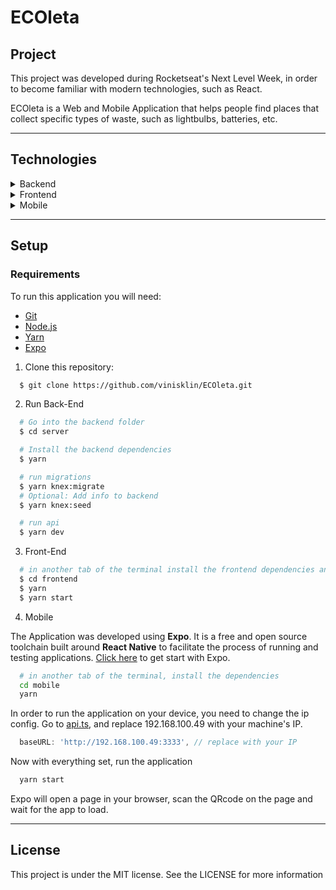 # ECOleta

## Project
This project was developed during Rocketseat's Next Level Week, in order to become familiar with modern technologies, such as React.

ECOleta is a Web and Mobile Application that helps people find places that collect specific types of waste, such as lightbulbs, batteries, etc.

---
## Technologies

<details>
  <summary>Backend</summary>
  
-   [Node.js](https://nodejs.org/)
-   [Express](https://expressjs.com/)
-   [SQLite3](https://www.sqlite.org/index.html)
-   [Knex](http://knexjs.org/)
-   [Typescript](https://www.typescriptlang.org/)
-   [TS-Node-Dev](https://www.npmjs.com/package/ts-node-dev)
-   [Celebrate](https://github.com/arb/celebrate)
-   [uuidv4](https://www.npmjs.com/package/uuidv4)
-   [Cors](https://www.npmjs.com/package/cors)
-   [Multer](https://www.npmjs.com/package/multer)
-   [ESLint](https://eslint.org/)
-   [Prettier](https://prettier.io/)
-   [VS Code](https://code.visualstudio.com/)
</details>

<details>
  <summary>Frontend</summary>

-   [React](https://pt-br.reactjs.org/)
-   [Typescript](https://www.typescriptlang.org/)
-   [uuidv4](https://www.npmjs.com/package/uuidv4)
-   [Axios](https://www.npmjs.com/package/axios)
-   [React Dropzone](https://github.com/react-dropzone/react-dropzone)
-   [React Icons](https://react-icons.netlify.com/#/)
-   [Leaflet](https://leafletjs.com/)
-   [React Leaflet](https://react-leaflet.js.org/)
-   [ESLint](https://eslint.org/)
-   [Prettier](https://prettier.io/)
-   [VS Code](https://code.visualstudio.com/)

</details>

<details>
  <summary>Mobile</summary>

-   [React](https://pt-br.reactjs.org/)
-   [React Native](https://reactnative.dev/)
-   [Expo](https://expo.io/learn)
-   [Typescript](https://www.typescriptlang.org/)
-   [React Navigation](https://reactnavigation.org/)
-   [Axios](https://www.npmjs.com/package/axios)
-   [Expo Google Fonts](https://github.com/expo/google-fonts)
-   [Expo Location](https://docs.expo.io/versions/latest/sdk/location/)
-   [Expo Mail Composer](https://docs.expo.io/versions/latest/sdk/mail-composer/)
-   [React Native Picker Select](https://www.npmjs.com/package/react-native-picker-select)
-   [ESLint](https://eslint.org/)
-   [Prettier](https://prettier.io/)
-   [VS Code](https://code.visualstudio.com/)

</details>

---
## Setup
### Requirements
To run this application you will need:
  - [Git](https://git-scm.com/)
  - [Node.js](https://nodejs.org/en/)
  - [Yarn](https://yarnpkg.com/)
  - [Expo](https://expo.io/)

1. Clone this repository:

```bash
  $ git clone https://github.com/vinisklin/ECOleta.git
```
2. Run Back-End

```bash
  # Go into the backend folder
  $ cd server

  # Install the backend dependencies
  $ yarn

  # run migrations
  $ yarn knex:migrate
  # Optional: Add info to backend
  $ yarn knex:seed

  # run api
  $ yarn dev
```

3. Front-End

```bash
  # in another tab of the terminal install the frontend dependencies and run it 
  $ cd frontend
  $ yarn
  $ yarn start
```

4. Mobile

The Application was developed using **Expo**. It is a free and open source toolchain built around **React Native** to facilitate the process of running and testing applications. [Click here](https://expo.io/learn) to get start with Expo.

```bash
  # in another tab of the terminal, install the dependencies
  cd mobile
  yarn
```

In order to run the application on your device, you need to change the ip config. Go to [api.ts](https://github.com/vinisklin/ECOleta/blob/master/mobile/src/services/api.ts), and replace 192.168.100.49 with your machine's IP.

```javascript
  baseURL: 'http://192.168.100.49:3333', // replace with your IP
```

Now with everything set, run the application

```bash
  yarn start
```

Expo will open a page in your browser, scan the QRcode on the page and wait for the app to load.

---
## License
This project is under the MIT license. See the LICENSE for more information
